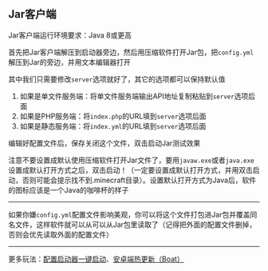 ## Jar客户端

Jar客户端运行环境要求：Java 8或更高

首先把Jar客户端解压到启动器旁边，然后用压缩软件打开Jar包，把`config.yml`解压到Jar的旁边，并用文本编辑器打开

其中我们只需要修改`server`选项就好了，其它的选项都可以保持默认值

1. 如果是单文件服务端：将单文件服务端输出API地址复制粘贴到`server`选项后面
2. 如果是PHP服务端：将`index.php`的URL填到`server`选项后面
3. 如果是静态服务端：将`index.yml`的URL填到`server`选项后面

编辑好配置文件后，保存关闭这个文件，双击启动Jar测试效果

注意不要设置成默认使用压缩软件打开Jar文件了，要用`javaw.exe`或者`java.exe`设置成默认打开方式之后，双击启动！（一定要设置成默认打开方式，并用双击启动，否则可能会提示找不到.minecraft目录）。设置默认打开方式为Java后，软件的图标应该是一个Java的咖啡杯的样子

---

如果你嫌`config.yml`配置文件影响美观，你可以将这个文件打包进Jar包并覆盖同名文件，这样软件就可以从可以从Jar包里读取了（记得把外面的配置文件删掉，否则会优先读取外面的配置文件）

---

更多玩法：[配置启动器一键启动](dependently-start-for-jar.md)、[安卓端热更新（Boat）](java-agent-based-mobile.md)
